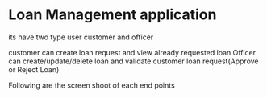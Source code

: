 # Loan Management application

its have two type user customer and officer

customer can create loan request and view already requested loan
Officer can create/update/delete loan and validate customer loan request(Approve or Reject Loan)

Following are the screen shoot of each end points


